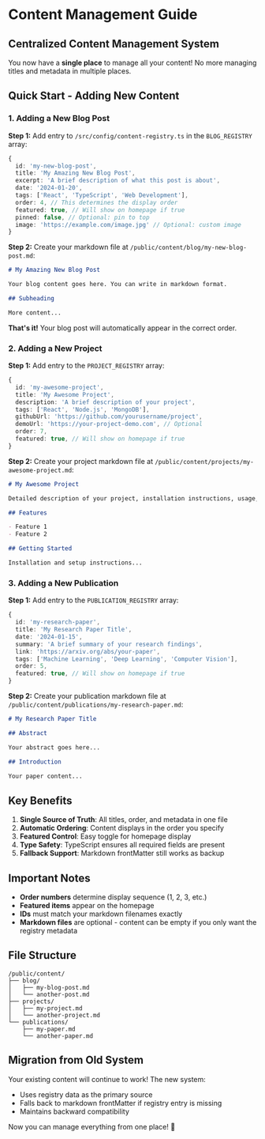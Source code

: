 # Content Management Guide

## Centralized Content Management System

You now have a **single place** to manage all your content! No more managing titles and metadata in multiple places.

## Quick Start - Adding New Content

### 1. Adding a New Blog Post

**Step 1:** Add entry to `/src/config/content-registry.ts` in the `BLOG_REGISTRY` array:

```typescript
{
  id: 'my-new-blog-post',
  title: 'My Amazing New Blog Post',
  excerpt: 'A brief description of what this post is about',
  date: '2024-01-20',
  tags: ['React', 'TypeScript', 'Web Development'],
  order: 4, // This determines the display order
  featured: true, // Will show on homepage if true
  pinned: false, // Optional: pin to top
  image: 'https://example.com/image.jpg' // Optional: custom image
}
```

**Step 2:** Create your markdown file at `/public/content/blog/my-new-blog-post.md`:

```markdown
# My Amazing New Blog Post

Your blog content goes here. You can write in markdown format.

## Subheading

More content...
```

**That's it!** Your blog post will automatically appear in the correct order.

### 2. Adding a New Project

**Step 1:** Add entry to the `PROJECT_REGISTRY` array:

```typescript
{
  id: 'my-awesome-project',
  title: 'My Awesome Project',
  description: 'A brief description of your project',
  tags: ['React', 'Node.js', 'MongoDB'],
  githubUrl: 'https://github.com/yourusername/project',
  demoUrl: 'https://your-project-demo.com', // Optional
  order: 7,
  featured: true, // Will show on homepage if true
}
```

**Step 2:** Create your project markdown file at `/public/content/projects/my-awesome-project.md`:

```markdown
# My Awesome Project

Detailed description of your project, installation instructions, usage, etc.

## Features

- Feature 1
- Feature 2

## Getting Started

Installation and setup instructions...
```

### 3. Adding a New Publication

**Step 1:** Add entry to the `PUBLICATION_REGISTRY` array:

```typescript
{
  id: 'my-research-paper',
  title: 'My Research Paper Title',
  date: '2024-01-15',
  summary: 'A brief summary of your research findings',
  link: 'https://arxiv.org/abs/your-paper',
  tags: ['Machine Learning', 'Deep Learning', 'Computer Vision'],
  order: 5,
  featured: true, // Will show on homepage if true
}
```

**Step 2:** Create your publication markdown file at `/public/content/publications/my-research-paper.md`:

```markdown
# My Research Paper Title

## Abstract

Your abstract goes here...

## Introduction

Your paper content...
```

## Key Benefits

1. **Single Source of Truth**: All titles, order, and metadata in one file
2. **Automatic Ordering**: Content displays in the order you specify
3. **Featured Control**: Easy toggle for homepage display
4. **Type Safety**: TypeScript ensures all required fields are present
5. **Fallback Support**: Markdown frontMatter still works as backup

## Important Notes

- **Order numbers** determine display sequence (1, 2, 3, etc.)
- **Featured items** appear on the homepage
- **IDs** must match your markdown filenames exactly
- **Markdown files** are optional - content can be empty if you only want the registry metadata

## File Structure

```
/public/content/
├── blog/
│   ├── my-blog-post.md
│   └── another-post.md
├── projects/
│   ├── my-project.md
│   └── another-project.md
└── publications/
    ├── my-paper.md
    └── another-paper.md
```

## Migration from Old System

Your existing content will continue to work! The new system:
- Uses registry data as the primary source
- Falls back to markdown frontMatter if registry entry is missing
- Maintains backward compatibility

Now you can manage everything from one place! 🎉